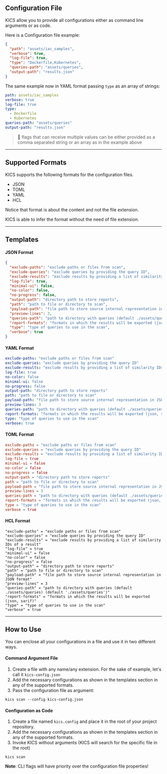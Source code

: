 ## Configuration File

KICS allow you to provide all configurations either as command line arguments or as code.

Here is a Configuration file example:

```JSON
{
  "path": "assets/iac_samples",
  "verbose": true,
  "log-file": true,
  "type": "Dockerfile,Kubernetes",
  "queries-path": "assets/queries",
  "output-path": "results.json"
}
```

The same example now in YAML format passing `type` as an array of strings:

```YAML
path: assets/iac_samples
verbose: true
log-file: true
type:
  - Dockerfile
  - Kubernetes
queries-path: "assets/queries"
output-path: "results.json"
```

> 📝 flags that can receive multiple values can be either provided as a comma separated string or an array as in the example above

---

## Supported Formats
KICS supports the following formats for the configuration files.

- JSON
- TOML
- YAML
- HCL

Notice that format is about the content and not the file extension.

KICS is able to infer the format without the need of file extension.

---

## Templates

#### JSON Format

```JSON
{
  "exclude-paths": "exclude paths or files from scan",
  "exclude-queries": "exclude queries by providing the query ID",
  "exclude-results": "exclude results by providing a list of similarity IDs of a result",
  "log-file": true,
  "minimal-ui": false,
  "no-color": false,
  "no-progress": false,
  "output-path": "directory path to store reports",
  "path": "path to file or directory to scan",
  "payload-path": "file path to store source internal representation in JSON format",
  "preview-lines": 3,
  "queries-path": "path to directory with queries (default ./assets/queries) (default './assets/queries')",
  "report-formats": "formats in which the results will be exported (json, sarif)",
  "type": "type of queries to use in the scan",
  "verbose": true
}
```

#### YAML Format

```YAML
exclude-paths: "exclude paths or files from scan"
exclude-queries: "exclude queries by providing the query ID"
exclude-results: "exclude results by providing a list of similarity IDs of a result"
log-file: true
no-color: false
minimal-ui: false
no-progress: false
output-path: "directory path to store reports"
path: "path to file or directory to scan"
payload-path: "file path to store source internal representation in JSON format"
preview-lines: 3
queries-path: "path to directory with queries (default ./assets/queries) (default './assets/queries')"
report-formats: "formats in which the results will be exported (json, sarif)"
type: "type of queries to use in the scan"
verbose: true
```

#### TOML Format

```TOML
exclude-paths = "exclude paths or files from scan"
exclude-queries = "exclude queries by providing the query ID"
exclude-results = "exclude results by providing a list of similarity IDs of a result"
log-file = true
minimal-ui = false
no-color = false
no-progress = false
output-path = "directory path to store reports"
path = "path to file or directory to scan"
payload-path = "file path to store source internal representation in JSON format"
preview-lines = 3
queries-path = "path to directory with queries (default ./assets/queries) (default './assets/queries')"
report-formats = "formats in which the results will be exported (json, sarif)"
type = "type of queries to use in the scan"
verbose = true
```

#### HCL Format

```hcl
"exclude-paths" = "exclude paths or files from scan"
"exclude-queries" = "exclude queries by providing the query ID"
"exclude-results" = "exclude results by providing a list of similarity IDs of a result"
"log-file" = true
"minimal-ui" = false
"no-color" = false
"no-progress" = false
"output-path" = "directory path to store reports"
"path" = "path to file or directory to scan"
"payload-path" = "file path to store source internal representation in JSON format"
"preview-lines" = 3
"queries-path" = "path to directory with queries (default ./assets/queries) (default './assets/queries')"
"report-formats" = "formats in which the results will be exported (json, sarif)"
"type" = "type of queries to use in the scan"
"verbose" = true
```

---


## How to Use
You can enclose all your configurations in a file and use it in two different ways.

#### Command Argument File

1. Create a file with any name/any extension. For the sake of example, let's call it `kics-config.json`
2. Add the necessary configurations as shown in the templates section in any of the supported formats.
3. Pass the configuration file as argument:
```
kics scan --config kics-config.json
```

#### Configuration as Code

1. Create a file named `kics.config` and place it in the root of your project repository.
2. Add the necessary configurations as shown in the templates section in any of the supported formats.
3. Invoke KICS without arguments (KICS will search for the specific file in the root)
```
kics scan
```

**Note**: CLI flags will have priority over the configuration file properties!
